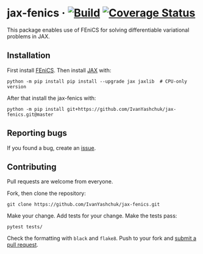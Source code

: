 # jax-fenics &middot; [![Build](https://github.com/ivanyashchuk/jax-fenics/workflows/CI/badge.svg)](https://github.com/ivanyashchuk/jax-fenics/actions?query=workflow%3ACI+branch%3Amaster) [![Coverage Status](https://coveralls.io/repos/github/IvanYashchuk/jax-fenics/badge.svg?branch=master)](https://coveralls.io/github/IvanYashchuk/jax-fenics?branch=master)

This package enables use of FEniCS for solving differentiable variational problems in JAX.

## Installation
First install [FEniCS](http://fenicsproject.org).
Then install [JAX](https://github.com/google/jax) with:

    python -m pip install pip install --upgrade jax jaxlib  # CPU-only version

After that install the jax-fenics with:

    python -m pip install git+https://github.com/IvanYashchuk/jax-fenics.git@master

## Reporting bugs

If you found a bug, create an [issue].

[issue]: https://github.com/IvanYashchuk/jax-fenics/issues/new

## Contributing

Pull requests are welcome from everyone.

Fork, then clone the repository:

    git clone https://github.com/IvanYashchuk/jax-fenics.git

Make your change. Add tests for your change. Make the tests pass:

    pytest tests/

Check the formatting with `black` and `flake8`. Push to your fork and [submit a pull request][pr].

[pr]: https://github.com/IvanYashchuk/jax-fenics/pulls
